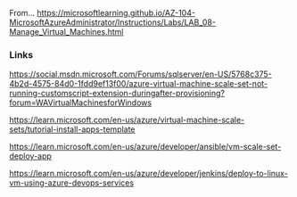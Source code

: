 
From... https://microsoftlearning.github.io/AZ-104-MicrosoftAzureAdministrator/Instructions/Labs/LAB_08-Manage_Virtual_Machines.html

### Links
https://social.msdn.microsoft.com/Forums/sqlserver/en-US/5768c375-4b2d-4575-84d0-1fdd9ef13f00/azure-virtual-machine-scale-set-not-running-customscript-extension-duringafter-provisioning?forum=WAVirtualMachinesforWindows

https://learn.microsoft.com/en-us/azure/virtual-machine-scale-sets/tutorial-install-apps-template

https://learn.microsoft.com/en-us/azure/developer/ansible/vm-scale-set-deploy-app

https://learn.microsoft.com/en-us/azure/developer/jenkins/deploy-to-linux-vm-using-azure-devops-services
